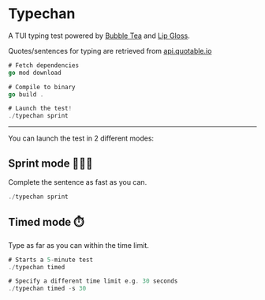 # Typechan 

A TUI typing test powered by [Bubble Tea](https://github.com/charmbracelet/bubbletea) and [Lip Gloss](https://github.com/charmbracelet/lipgloss).

Quotes/sentences for typing are retrieved from [api.quotable.io](api.quotable.io)

```go
# Fetch dependencies
go mod download 

# Compile to binary
go build .

# Launch the test!
./typechan sprint
```
---

You can launch the test in 2 different modes:

## Sprint mode 🏃🏻‍♀️
Complete the sentence as fast as you can.
```go
./typechan sprint
```

## Timed mode ⏱️
Type as far as you can within the time limit.
```go
# Starts a 5-minute test
./typechan timed

# Specify a different time limit e.g. 30 seconds
./typechan timed -s 30
```
